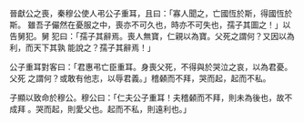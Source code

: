 晉獻公之喪，秦穆公使人弔公子重耳，且曰：「寡人聞之，亡國恆於斯，得國恆於斯。
雖吾子儼然在憂服之中，喪亦不可久也，時亦不可失也，孺子其圖之！」以告舅犯。舅
犯曰：「孺子其辭焉。喪人無寶，仁親以為寶。父死之謂何？又因以為利，而天下其孰
能說之？孺子其辭焉！」

公子重耳對客曰：「君惠弔亡臣重耳。身喪父死，不得與於哭泣之哀，以為君憂。父死
之謂何？或敢有他志，以辱君義。」稽顙而不拜，哭而起，起而不私。

子顯以致命於穆公。穆公曰：「仁夫公子重耳！夫稽顙而不拜，則未為後也，故不成拜
。哭而起，則愛父也。起而不私，則遠利也。」

